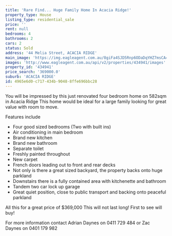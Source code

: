 ```yaml
---
title: 'Rare Find... Huge Family Home In Acacia Ridge!'
property_type: House
listing_type: residential_sale
price: ''
rent: null
bedrooms: 4
bathrooms: 2
cars: 2
status: Sold
address: '44 Melia Street, ACACIA RIDGE'
main_image: 'https://img.eagleagent.com.au/8giFa4SJD5Rnp6ODaDqYHZ7msCA=/1280x854/smart/https://s3-us-west-2.amazonaws.com/eagleagent-orig/images/6819168/105362320-image-M.jpg'
images: 'http://www.eagleagent.com.au/api/v2/properties/434941/images'
property_id: '434941'
price_search: '369000.0'
suburb: 'ACACIA RIDGE'
id: 4965e6d0-c717-434b-9048-8ffe696bbc28
---
```

You will be impressed by this just renovated four bedroom home on 582sqm in Acacia Ridge
This home would be ideal for a large family looking for great value with room to move.

Features include

*  Four good sized bedrooms (Two with built ins)
*  Air conditioning in main bedroom
*  Brand new kitchen
*  Brand new bathroom
*  Separate toilet
*  Freshly painted throughout
*  New carpet
*  French doors leading out to front and rear decks
*  Not only is there a great sized backyard, the property backs onto huge parkland
*  Downstairs there is a fully contained area with kitchenette and bathroom
*  Tandem two car lock up garage
*  Great quiet position, close to public transport and backing onto peaceful parkland

All this for a great price of $369,000
This will not last long! First to see will buy!

For more information contact Adrian Daynes on 0411 729 484 or Zac Daynes on 0401 179 982